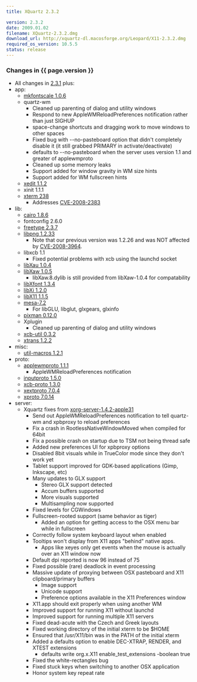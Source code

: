 ```yaml
---
title: XQuartz 2.3.2

version: 2.3.2
date: 2009.01.02
filename: XQuartz-2.3.2.dmg
download_url: http://xquartz-dl.macosforge.org/Leopard/X11-2.3.2.dmg
required_os_version: 10.5.5
status: release
---
```


### Changes in {{ page.version }} ###
  * All changes in [2.3.1](XQuartz-2.3.1.html) plus:
  * app:
    * [mkfontscale 1.0.6](http://lists.freedesktop.org/archives/xorg-announce/2008-December/000719.html)
    * quartz-wm
      * Cleaned up parenting of dialog and utility windows
      * Respond to new AppleWMReloadPreferences notification rather than just SIGHUP
      * space-change shortcuts and dragging work to move windows to other spaces
      * Fixed bug with --no-pasteboard option that didn't completely disable it (it still grabbed PRIMARY in activate/deactivate)
      * defaults to --no-pasteboard when the server uses version 1.1 and greater of applewmproto
      * Cleaned up some memory leaks
      * Support added for window gravity in WM size hints 
      * Support added for WM fullscreen hints
    * [xedit 1.1.2](http://lists.freedesktop.org/archives/xorg-announce/2008-November/000685.html)
    * xinit 1.1.1
    * [xterm 238](http://lists.freedesktop.org/archives/xorg/2008-December/041969.html)
      * Addresses [CVE-2008-2383](http://cve.mitre.org/cgi-bin/cvename.cgi?name=CVE-2008-2383)
  * lib:
    * [cairo 1.8.6](http://www.cairographics.org/news/cairo-1.8.6)
    * fontconfig 2.6.0
    * [freetype 2.3.7](http://sourceforge.net/project/shownotes.php?group_id=3157&release_id=610109)
    * [libpng 1.2.33](ftp://ftp.simplesystems.org/pub/libpng/png/src/history/libpng-1.2.33-README.txt)
      * Note that our previous version was 1.2.26 and was NOT affected by [CVE-2008-3964](http://cve.mitre.org/cgi-bin/cvename.cgi?name=CVE-2008-3964).
    * libxcb 1.1
      * Fixed potential problems with xcb using the launchd socket
    * [libXau 1.0.4](http://lists.freedesktop.org/archives/xorg-announce/2008-August/000634.html)
    * [libXaw 1.0.5](http://lists.freedesktop.org/archives/xorg-announce/2008-November/000684.html)
      * libXaw.8.dylib is still provided from libXaw-1.0.4 for compatability
    * [libXfont 1.3.4](http://lists.freedesktop.org/archives/xorg-announce/2008-December/000720.html)
    * [libXi 1.2.0](http://lists.freedesktop.org/archives/xorg-announce/2008-December/000702.html)
    * [libX11 1.1.5](http://lists.freedesktop.org/archives/xorg-announce/2008-September/000646.html)
    * [mesa-7.2](http://www.mesa3d.org/relnotes-7.2.html)
      * For libGLU, libglut, glxgears, glxinfo
    * [pixman 0.12.0](http://lists.freedesktop.org/archives/xorg-announce/2008-September/000655.html)
    * Xplugin
      * Cleaned up parenting of dialog and utility windows
    * [xcb-util 0.3.2](http://lists.freedesktop.org/archives/xorg-announce/2008-December/000715.html)
    * [xtrans 1.2.2](http://lists.freedesktop.org/archives/xorg-announce/2008-October/000661.html)
  * misc:
    * [util-macros 1.2.1](http://lists.freedesktop.org/archives/xorg-announce/2008-December/000716.html)
  * proto:
    * [applewmproto 1.1.1](http://lists.freedesktop.org/archives/xorg-announce/2008-September/000658.html)
      * AppleWMReloadPreferences notification
    * [inputproto 1.5.0](http://lists.freedesktop.org/archives/xorg-announce/2008-November/000697.html)
    * [xcb-proto 1.3.0](http://lists.freedesktop.org/archives/xorg-announce/2008-December/000708.html)
    * [xextproto 7.0.4](http://lists.freedesktop.org/archives/xorg-announce/2008-December/000718.html)
    * [xproto 7.0.14](http://lists.freedesktop.org/archives/xorg-announce/2008-October/000673.html)
  * server:
    * Xquartz fixes from [xorg-server-1.4.2-apple31](http://cgit.freedesktop.org/xorg/xserver/log/?h=9f1c26ae8d9ccf81cba0ab946326968a701f8c36)
      * Send out AppleWMReloadPreferences notification to tell quartz-wm and xpbproxy to reload preferences
      * Fix a crash in RootlessNativeWindowMoved when compiled for 64bit
      * Fix a possible crash on startup due to TSM not being thread safe
      * Added new preferences UI for xpbproxy options
      * Disabled 8bit visuals while in TrueColor mode since they don't work yet
      * Tablet support improved for GDK-based applications (Gimp, Inkscape, etc)
      * Many updates to GLX support
        * Stereo GLX support detected
        * Accum buffers supported
        * More visuals supported
        * Multisampling now supported
      * Fixed levels for CGWindows
      * Fullscreen-rooted support (same behavior as tiger)
        * Added an option for getting access to the OSX menu bar while in fullscreen
      * Correctly follow system keyboard layout when enabled
      * Tooltips won't display from X11 apps "behind" native apps.
        * Apps like xeyes only get events when the mouse is actually over an X11 window now
      * Default dpi reported is now 96 instead of 75
      * Fixed possible (rare) deadlock in event processing
      * Massive update of proxying between OSX pasteboard and X11 clipboard/primary buffers
        * Image support
        * Unicode support
        * Preference options available in the X11 Preferences window
      * X11.app should exit properly when using another WM
      * Improved support for running X11 without launchd
      * Improved support for running multiple X11 servers
      * Fixed dead-acute with the Czech and Greek layouts
      * Fixed working directory of the initial xterm to be $HOME
      * Ensured that /usr/X11/bin was in the PATH of the initial xterm
      * Added a defaults option to enable DEC-XTRAP, RENDER, and XTEST extensions
        * defaults write org.x.X11 enable_test_extensions -boolean true
      * Fixed the white-rectangles bug
      * Fixed stuck keys when switching to another OSX application
      * Honor system key repeat rate

